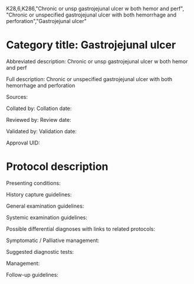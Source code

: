 K28,6,K286,"Chronic or unsp gastrojejunal ulcer w both hemor and perf", "Chronic or unspecified gastrojejunal ulcer with both hemorrhage and perforation","Gastrojejunal ulcer"
# Category title: Gastrojejunal ulcer

Abbreviated description: Chronic or unsp gastrojejunal ulcer w both hemor and perf

Full description: Chronic or unspecified gastrojejunal ulcer with both hemorrhage and perforation

Sources:

Collated by:
Collation date:

Reviewed by:
Review date:

Validated by:
Validation date:

Approval UID:

# Protocol description

Presenting conditions:

History capture guidelines:

General examination guidelines:

Systemic examination guidelines:

Possible differential diagnoses with links to related protocols:

Symptomatic / Palliative management:

Suggested diagnostic tests:

Management:

Follow-up guidelines:
